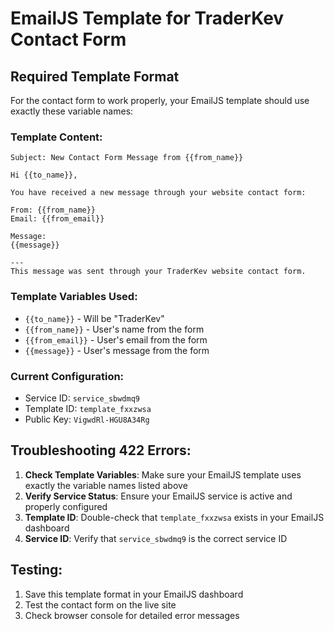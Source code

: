 # EmailJS Template for TraderKev Contact Form

## Required Template Format

For the contact form to work properly, your EmailJS template should use exactly these variable names:

### Template Content:

```
Subject: New Contact Form Message from {{from_name}}

Hi {{to_name}},

You have received a new message through your website contact form:

From: {{from_name}}
Email: {{from_email}}

Message:
{{message}}

---
This message was sent through your TraderKev website contact form.
```

### Template Variables Used:
- `{{to_name}}` - Will be "TraderKev"
- `{{from_name}}` - User's name from the form
- `{{from_email}}` - User's email from the form  
- `{{message}}` - User's message from the form

### Current Configuration:
- Service ID: `service_sbwdmq9`
- Template ID: `template_fxxzwsa`
- Public Key: `VigwdRl-HGU8A34Rg`

## Troubleshooting 422 Errors:

1. **Check Template Variables**: Make sure your EmailJS template uses exactly the variable names listed above
2. **Verify Service Status**: Ensure your EmailJS service is active and properly configured
3. **Template ID**: Double-check that `template_fxxzwsa` exists in your EmailJS dashboard
4. **Service ID**: Verify that `service_sbwdmq9` is the correct service ID

## Testing:
1. Save this template format in your EmailJS dashboard
2. Test the contact form on the live site
3. Check browser console for detailed error messages

